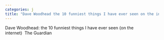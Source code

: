 ```yaml
---
categories: j
title: "Dave Woodhead the 10 funniest things I have ever seen on the internet  The Guardian"
---
```

Dave Woodhead: the 10 funniest things I have ever seen (on the internet)&nbsp;&nbsp;The Guardian